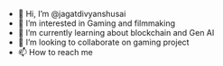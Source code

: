 - 👋 Hi, I’m @jagatdivyanshusai
- 👀 I’m interested in Gaming and filmmaking
- 🌱 I’m currently learning about blockchain and Gen AI 
- 💞️ I’m looking to collaborate on gaming project
- 📫 How to reach me 

<!---
jagatdivyanshusai/jagatdivyanshusai is a ✨ special ✨ repository because its `README.md` (this file) appears on your GitHub profile.
You can click the Preview link to take a look at your changes.
--->
